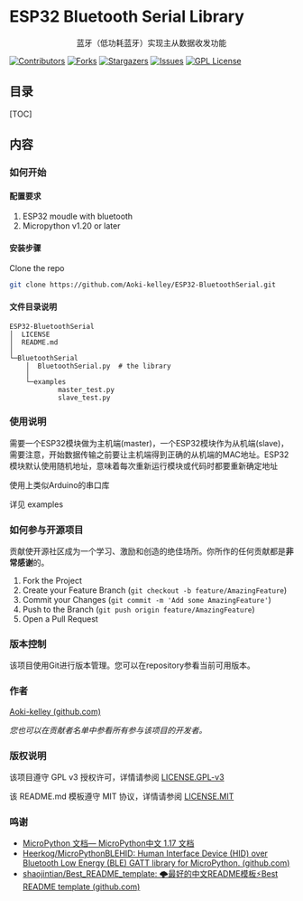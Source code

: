 # ESP32 Bluetooth Serial Library
  <p align="center">
    蓝牙（低功耗蓝牙）实现主从数据收发功能
  </p>

<!-- PROJECT SHIELDS -->

[![Contributors][contributors-shield]][contributors-url]
[![Forks][forks-shield]][forks-url]
[![Stargazers][stars-shield]][stars-url]
[![Issues][issues-shield]][issues-url]
[![GPL License][license-shield]][license-url]



## 目录

[TOC]

## 内容

### 如何开始

#### 配置要求

1. ESP32 moudle with bluetooth
2. Micropython v1.20 or later

#### 安装步骤

Clone the repo

```sh
git clone https://github.com/Aoki-kelley/ESP32-BluetoothSerial.git
```

#### 文件目录说明

```
ESP32-BluetoothSerial
│  LICENSE
│  README.md
│
└─BluetoothSerial
    │  BluetoothSerial.py  # the library
    │
    └─examples
            master_test.py
            slave_test.py
```



### 使用说明

需要一个ESP32模块做为主机端(master)，一个ESP32模块作为从机端(slave)，需要注意，开始数据传输之前要让主机端得到正确的从机端的MAC地址。ESP32模块默认使用随机地址，意味着每次重新运行模块或代码时都要重新确定地址

使用上类似Arduino的串口库

详见 examples



### 如何参与开源项目

贡献使开源社区成为一个学习、激励和创造的绝佳场所。你所作的任何贡献都是**非常感谢**的。


1. Fork the Project
2. Create your Feature Branch (`git checkout -b feature/AmazingFeature`)
3. Commit your Changes (`git commit -m 'Add some AmazingFeature'`)
4. Push to the Branch (`git push origin feature/AmazingFeature`)
5. Open a Pull Request



### 版本控制

该项目使用Git进行版本管理。您可以在repository参看当前可用版本。



### 作者

[Aoki-kelley (github.com)](https://github.com/Aoki-kelley)

 *您也可以在贡献者名单中参看所有参与该项目的开发者。*



### 版权说明

该项目遵守 GPL v3 授权许可，详情请参阅 [LICENSE.GPL-v3](https://github.com/Aoki-kelley/ESP32-BluetoothSerial/blob/master/LICENSE.GPL-v3)

该 README.md 模板遵守 MIT 协议，详情请参阅 [LICENSE.MIT](https://github.com/Aoki-kelley/ESP32-BluetoothSerial/blob/master/LICENSE.MIT)

### 鸣谢


- [MicroPython 文档— MicroPython中文 1.17 文档](http://micropython.com.cn/en/latet/index.html)
- [Heerkog/MicroPythonBLEHID: Human Interface Device (HID) over Bluetooth Low Energy (BLE) GATT library for MicroPython. (github.com)](https://github.com/Heerkog/MicroPythonBLEHID)
- [shaojintian/Best_README_template: 🌩最好的中文README模板⚡️Best README template (github.com)](https://github.com/shaojintian/Best_README_template)

<!-- links -->

[your-project-path]:https://github.com/Aoki-kelley/ESP32-BluetoothSerial/
[contributors-shield]: https://img.shields.io/github/contributors/Aoki-kelley/ESP32-BluetoothSerial.svg?style=flat-square
[contributors-url]: https://github.com/Aoki-kelley/ESP32-BluetoothSerial/graphs/contributors
[forks-shield]: https://img.shields.io/github/forks/Aoki-kelley/ESP32-BluetoothSerial.svg?style=flat-square
[forks-url]: https://github.com/Aoki-kelley/ESP32-BluetoothSerial/network/members
[stars-shield]: https://img.shields.io/github/stars/Aoki-kelley/ESP32-BluetoothSerial.svg?style=flat-square
[stars-url]: https://github.com/Aoki-kelley/ESP32-BluetoothSerial/stargazers
[issues-shield]: https://img.shields.io/github/issues/Aoki-kelley/ESP32-BluetoothSerial.svg?style=flat-square
[issues-url]: https://img.shields.io/github/issues/Aoki-kelley/ESP32-BluetoothSerial.svg
[license-shield]: https://img.shields.io/github/license/Aoki-kelley/ESP32-BluetoothSerial.svg?style=flat-square
[license-url]: https://github.com/Aoki-kelley/ESP32-BluetoothSerial/blob/master/LICENSE.GPL-v3

